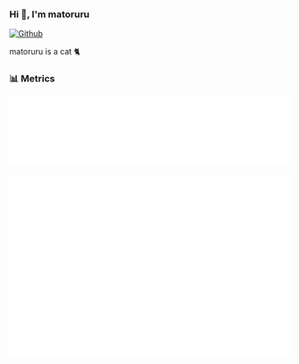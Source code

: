 ### Hi 👋, I'm matoruru

[![Github](https://img.shields.io/github/followers/matoruru?label=Follow&style=social)](https://github.com/matoruru)

matoruru is a cat 🐈

### 📊 Metrics

![](https://raw.githubusercontent.com/matoruru/matoruru/main/metrics.plugin.reactions.svg)

![](https://raw.githubusercontent.com/matoruru/matoruru/main/metrics.plugin.isocalendar.fullyear.svg)

<!--
**matoruru/matoruru** is a ✨ _special_ ✨ repository because its `README.md` (this file) appears on your GitHub profile.

Here are some ideas to get you started:

- 🔭 I’m currently working on ...
- 🌱 I’m currently learning ...
- 👯 I’m looking to collaborate on ...
- 🤔 I’m looking for help with ...
- 💬 Ask me about ...
- 📫 How to reach me: ...
- 😄 Pronouns: ...
- ⚡ Fun fact: ...
-->
